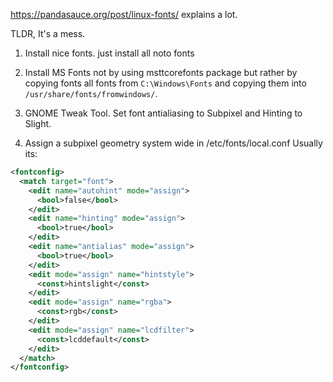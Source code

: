 https://pandasauce.org/post/linux-fonts/ explains a lot.

TLDR, It's a mess.

1. Install nice fonts. just install all noto fonts

2. Install MS Fonts not by using msttcorefonts package but rather by copying
fonts all fonts from `C:\Windows\Fonts` and copying them into
`/usr/share/fonts/fromwindows/`.

3. GNOME Tweak Tool. Set font antialiasing to Subpixel and Hinting to Slight.

4. Assign a subpixel geometry system wide in /etc/fonts/local.conf
Usually its:
```xml
<fontconfig>
  <match target="font">
    <edit name="autohint" mode="assign">
      <bool>false</bool>
    </edit>
    <edit name="hinting" mode="assign">
      <bool>true</bool>
    </edit>
    <edit name="antialias" mode="assign">
      <bool>true</bool>
    </edit>
    <edit mode="assign" name="hintstyle">
      <const>hintslight</const>
    </edit>
    <edit mode="assign" name="rgba">
      <const>rgb</const>
    </edit>
    <edit mode="assign" name="lcdfilter">
      <const>lcddefault</const>
    </edit>
  </match>
</fontconfig>
```
